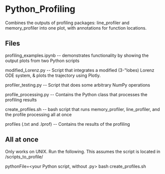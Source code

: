 # Python_Profiling

Combines the outputs of profiling packages: line_profiler and memory_profiler into one plot, with annotations for function locations.

## Files
profiling_examples.ipynb -- demonstrates functionality by showing the output plots from two Python scripts

modified_Lorenz.py -- Script that integrates a modified (3-"lobes) Lorenz ODE system, & plots the trajectory using Plotly.

profiler_testing.py -- Script that does some arbitrary NumPy operations

profile_processing.py -- Contains the Python class that processes the profiling results

create_profiles.sh -- bash script that runs memory_profiler, line_profiler, and the profile processing all at once
  
profiles (.txt and .lprof) -- Contains the results of the profiling

## All at once

Only works on UNIX. Run the following. This assumes the script is located in /scripts_to_profile/

pythonFile=<your Python script, without .py> bash create_profiles.sh
